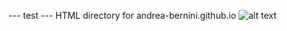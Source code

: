 --- test ---
HTML directory for andrea-bernini.github.io
![alt text](https://www.serverino.org/image/img.png)
